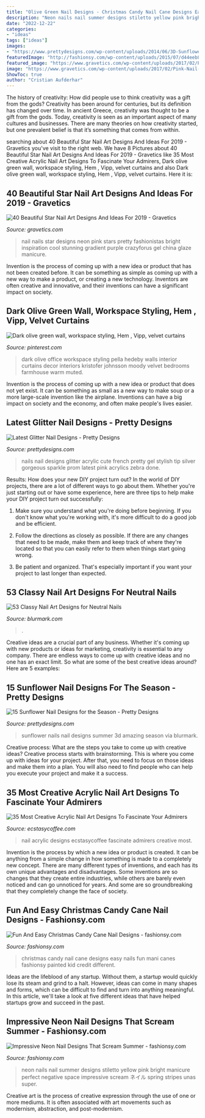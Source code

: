 ```yaml
---
title: "Olive Green Nail Designs - Christmas Candy Nail Cane Designs Easy Nails Fun Mani Canes Fashionsy Painted Kid Credit Different"
description: "Neon nails nail summer designs stiletto yellow pink bright manicure perfect negative space impressive scream ネイル spring stripes unas super"
date: "2022-12-22"
categories:
- "ideas"
tags: ["ideas"]
images:
- "https://www.prettydesigns.com/wp-content/uploads/2014/06/3D-Sunflower-Nails.jpg"
featuredImage: "http://fashionsy.com/wp-content/uploads/2015/07/d44eeb81b37295845bedac6757f6cb0c.jpg"
featured_image: "https://www.gravetics.com/wp-content/uploads/2017/02/Pink-Nail-With-Nite-Green-Stars.jpg"
image: "https://www.gravetics.com/wp-content/uploads/2017/02/Pink-Nail-With-Nite-Green-Stars.jpg"
ShowToc: true
author: "Cristian Aufderhar"
---
```



The history of creativity: How did people use to think creativity was a gift from the gods?
Creativity has been around for centuries, but its definition has changed over time. In ancient Greece, creativity was thought to be a gift from the gods. Today, creativity is seen as an important aspect of many cultures and businesses. There are many theories on how creativity started, but one prevalent belief is that it’s something that comes from within.

	

		
searching about 40 Beautiful Star Nail Art Designs And Ideas For 2019 - Gravetics you've visit to the right web. We have 8 Pictures about 40 Beautiful Star Nail Art Designs And Ideas For 2019 - Gravetics like 35 Most Creative Acrylic Nail Art Designs To Fascinate Your Admirers, Dark olive green wall, workspace styling, Hem , Vipp, velvet curtains and also Dark olive green wall, workspace styling, Hem , Vipp, velvet curtains. Here it is:
		
    
## 40 Beautiful Star Nail Art Designs And Ideas For 2019 - Gravetics

<img loading=lazy src="https://www.gravetics.com/wp-content/uploads/2017/02/Pink-Nail-With-Nite-Green-Stars.jpg" onerror="this.onerror=null;this.src='https://tse1.mm.bing.net/th?id=OIP.EHWerZFuSf67_7O94MZc3QHaHa&amp;pid=15.1';" alt="40 Beautiful Star Nail Art Designs And Ideas For 2019 - Gravetics">

_Source: gravetics.com_

>nail nails star designs neon pink stars pretty fashionistas bright inspiration cool stunning gradient purple crazyforus gel china glaze manicure. 

	

Invention is the process of coming up with a new idea or product that has not been created before. It can be something as simple as coming up with a new way to make a product, or creating a new technology. Inventors are often creative and innovative, and their inventions can have a significant impact on society.

    
## Dark Olive Green Wall, Workspace Styling, Hem , Vipp, Velvet Curtains

<img loading=lazy src="https://i.pinimg.com/736x/79/90/89/79908966681d8299ff29fc61dbc2d6d1--velvet-curtains-dark-curtains.jpg" onerror="this.onerror=null;this.src='https://tse3.mm.bing.net/th?id=OIP.QclMIegjx0q2r5hWDx93rQHaJ6&amp;pid=15.1';" alt="Dark olive green wall, workspace styling, Hem , Vipp, velvet curtains">

_Source: pinterest.com_

>dark olive office workspace styling pella hedeby walls interior curtains decor interiors kristofer johnsson moody velvet bedrooms farmhouse warm muted. 

	

Invention is the process of coming up with a new idea or product that does not yet exist. It can be something as small as a new way to make soup or a more large-scale invention like the airplane. Inventions can have a big impact on society and the economy, and often make people's lives easier.

    
## Latest Glitter Nail Designs - Pretty Designs

<img loading=lazy src="https://www.prettydesigns.com/wp-content/uploads/2014/07/Stylish-Glitter-Nails.jpg" onerror="this.onerror=null;this.src='https://tse2.mm.bing.net/th?id=OIP.3JdXh3QmPDeJOn29YCK4HQHaJ3&amp;pid=15.1';" alt="Latest Glitter Nail Designs - Pretty Designs">

_Source: prettydesigns.com_

>nails nail designs glitter acrylic cute french pretty gel stylish tip silver gorgeous sparkle prom latest pink acrylics zebra done. 

	

Results: How does your new DIY project turn out?
In the world of DIY projects, there are a lot of different ways to go about them. Whether you're just starting out or have some experience, here are three tips to help make your DIY project turn out successfully:
1. Make sure you understand what you're doing before beginning. If you don't know what you're working with, it's more difficult to do a good job and be efficient.

2. Follow the directions as closely as possible. If there are any changes that need to be made, make them and keep track of where they're located so that you can easily refer to them when things start going wrong.

3. Be patient and organized. That's especially important if you want your project to last longer than expected.

    
## 53 Classy Nail Art Designs For Neutral Nails

<img loading=lazy src="https://www.blurmark.com/wp-content/uploads/2017/04/Coffin-Nails-1-1024x1024.jpg" onerror="this.onerror=null;this.src='https://tse4.mm.bing.net/th?id=OIP.pPVIadhhjssx_ywBMvUSZQHaHa&amp;pid=15.1';" alt="53 Classy Nail Art Designs for Neutral Nails">

_Source: blurmark.com_

>. 

	

Creative ideas are a crucial part of any business. Whether it's coming up with new products or ideas for marketing, creativity is essential to any company. There are endless ways to come up with creative ideas and no one has an exact limit. So what are some of the best creative ideas around? Here are 5 examples: 

    
## 15 Sunflower Nail Designs For The Season - Pretty Designs

<img loading=lazy src="https://www.prettydesigns.com/wp-content/uploads/2014/06/3D-Sunflower-Nails.jpg" onerror="this.onerror=null;this.src='https://tse4.mm.bing.net/th?id=OIP.xjlkz4syPrYAf3MMquZRfgHaJ3&amp;pid=15.1';" alt="15 Sunflower Nail Designs for the Season - Pretty Designs">

_Source: prettydesigns.com_

>sunflower nails nail designs summer 3d amazing season via blurmark. 

	

Creative process: What are the steps you take to come up with creative ideas?
Creative process starts with brainstorming. This is where you come up with ideas for your project. After that, you need to focus on those ideas and make them into a plan. You will also need to find people who can help you execute your project and make it a success.

    
## 35 Most Creative Acrylic Nail Art Designs To Fascinate Your Admirers

<img loading=lazy src="https://i2.wp.com/www.ecstasycoffee.com/wp-content/uploads/2016/09/Acrylic-Nail-Design-@EcstasyCoffee-37.jpg" onerror="this.onerror=null;this.src='https://tse3.mm.bing.net/th?id=OIP.mzf9YFhj_DO42vPSSBuAbAHaEx&amp;pid=15.1';" alt="35 Most Creative Acrylic Nail Art Designs To Fascinate Your Admirers">

_Source: ecstasycoffee.com_

>nail acrylic designs ecstasycoffee fascinate admirers creative most. 

	

Invention is the process by which a new idea or product is created. It can be anything from a simple change in how something is made to a completely new concept. There are many different types of inventions, and each has its own unique advantages and disadvantages. Some inventions are so changes that they create entire industries, while others are barely even noticed and can go unnoticed for years. And some are so groundbreaking that they completely change the face of society.

    
## Fun And Easy Christmas Candy Cane Nail Designs - Fashionsy.com

<img loading=lazy src="https://fashionsy.com/wp-content/uploads/2014/11/nail-147.7-630x840.jpg" onerror="this.onerror=null;this.src='https://tse4.mm.bing.net/th?id=OIP.PewRpNNXiuQD8Fb3aFzdywHaJ4&amp;pid=15.1';" alt="Fun And Easy Christmas Candy Cane Nail Designs - fashionsy.com">

_Source: fashionsy.com_

>christmas candy nail cane designs easy nails fun mani canes fashionsy painted kid credit different. 

	

Ideas are the lifeblood of any startup. Without them, a startup would quickly lose its steam and grind to a halt. However, ideas can come in many shapes and forms, which can be difficult to find and turn into anything meaningful. In this article, we'll take a look at five different ideas that have helped startups grow and succeed in the past.

    
## Impressive Neon Nail Designs That Scream Summer - Fashionsy.com

<img loading=lazy src="http://fashionsy.com/wp-content/uploads/2015/07/d44eeb81b37295845bedac6757f6cb0c.jpg" onerror="this.onerror=null;this.src='https://tse4.mm.bing.net/th?id=OIP.hmwbApfsyOXKZB7aiGo7hAHaJ4&amp;pid=15.1';" alt="Impressive Neon Nail Designs That Scream Summer - fashionsy.com">

_Source: fashionsy.com_

>neon nails nail summer designs stiletto yellow pink bright manicure perfect negative space impressive scream ネイル spring stripes unas super. 

	

Creative art is the process of creative expression through the use of one or more mediums. It is often associated with art movements such as modernism, abstraction, and post-modernism.

